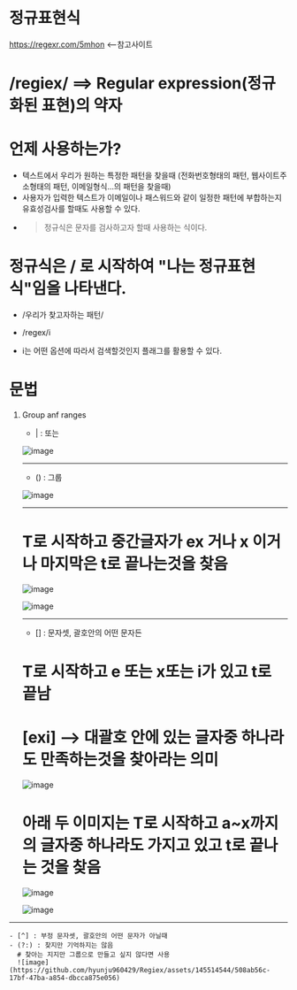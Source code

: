 # 정규표현식

https://regexr.com/5mhon <--참고사이트

# /regiex/ ==> Regular expression(정규화된 표현)의 약자

# 언제 사용하는가?
 - 텍스트에서 우리가 원하는 특정한 패턴을 찾을때 (전화번호형태의 패턴, 웹사이트주소형태의 패턴, 이메일형식...의 패턴을 찾을때)
 - 사용자가 입력한 텍스트가 이메일이나 패스워드와 같이 일정한 패턴에 부합하는지 유효성검사를 할때도 사용할 수 있다.
 - > 정규식은 문자를 검사하고자 할때 사용하는 식이다.


# 정규식은 / 로 시작하여 "나는 정규표현식"임을 나타낸다.
 - /우리가 찾고자하는 패턴/

 - /regex/i
 - i는 어떤 옵션에 따라서 검색할것인지 플래그를 활용할 수 있다.

# 문법
 1) Group anf ranges
    - |   : 또는

     ![image](https://github.com/hyunju960429/Regiex/assets/145514544/b79e8e0e-2f19-48a1-9aa5-b4c2e44997aa)


    -----------------


    - ()  : 그룹
   
     ![image](https://github.com/hyunju960429/Regiex/assets/145514544/ab5175af-3bb8-4b42-b075-be6d033d9883)


     -----------------------


     # T로 시작하고 중간글자가 ex 거나 x 이거나 마지막은 t로 끝나는것을 찾음
     ![image](https://github.com/hyunju960429/Regiex/assets/145514544/60e81ac1-8b71-42be-9df9-7ff7edda0b4b)

     ![image](https://github.com/hyunju960429/Regiex/assets/145514544/ef935159-5e42-4141-be6c-06962ed405c5)



     ----------------------


    - []  : 문자셋, 괄호안의 어떤 문자든

     # T로 시작하고 e 또는 x또는 i가 있고 t로 끝남
     # [exi] --> 대괄호 안에 있는 글자중 하나라도 만족하는것을 찾아라는 의미 
     ![image](https://github.com/hyunju960429/Regiex/assets/145514544/e42fc487-23ce-45ab-bacf-20de6f2d6f53)


     # 아래 두 이미지는 T로 시작하고 a~x까지의 글자중 하나라도 가지고 있고 t로 끝나는 것을 찾음
     
     ![image](https://github.com/hyunju960429/Regiex/assets/145514544/ac314ad4-6cf4-4468-b827-fba0f22089d5)

     ![image](https://github.com/hyunju960429/Regiex/assets/145514544/3058581f-9309-4f07-bb96-a55605f37c54)



   ------------------------


    
    - [^] : 부정 문자셋, 괄호안의 어떤 문자가 아닐때
    - (?:) : 찾지만 기억하지는 않음
      # 찾아는 지지만 그룹으로 만들고 싶지 않다면 사용 
      ![image](https://github.com/hyunju960429/Regiex/assets/145514544/508ab56c-17bf-47ba-a854-dbcca875e056)

